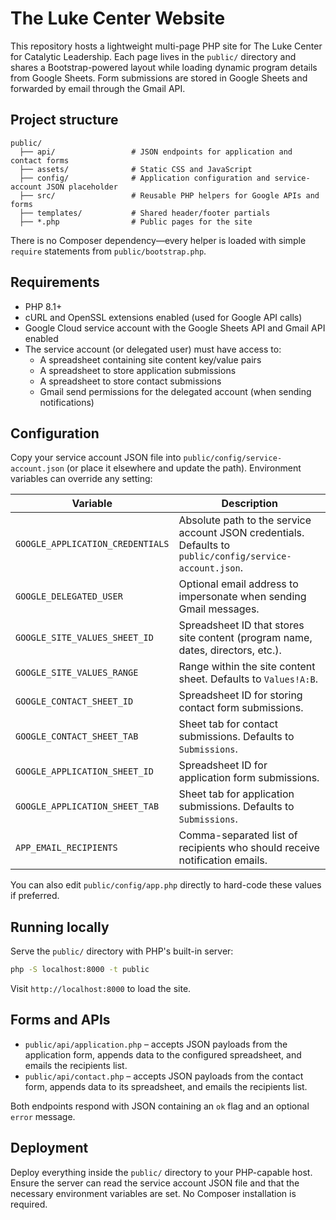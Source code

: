 # The Luke Center Website

This repository hosts a lightweight multi-page PHP site for The Luke Center for Catalytic Leadership. Each page lives in the `public/` directory and shares a Bootstrap-powered layout while loading dynamic program details from Google Sheets. Form submissions are stored in Google Sheets and forwarded by email through the Gmail API.

## Project structure

```
public/
  ├── api/                 # JSON endpoints for application and contact forms
  ├── assets/              # Static CSS and JavaScript
  ├── config/              # Application configuration and service-account JSON placeholder
  ├── src/                 # Reusable PHP helpers for Google APIs and forms
  ├── templates/           # Shared header/footer partials
  ├── *.php                # Public pages for the site
```

There is no Composer dependency—every helper is loaded with simple `require` statements from `public/bootstrap.php`.

## Requirements

* PHP 8.1+
* cURL and OpenSSL extensions enabled (used for Google API calls)
* Google Cloud service account with the Google Sheets API and Gmail API enabled
* The service account (or delegated user) must have access to:
  * A spreadsheet containing site content key/value pairs
  * A spreadsheet to store application submissions
  * A spreadsheet to store contact submissions
  * Gmail send permissions for the delegated account (when sending notifications)

## Configuration

Copy your service account JSON file into `public/config/service-account.json` (or place it elsewhere and update the path). Environment variables can override any setting:

| Variable | Description |
| --- | --- |
| `GOOGLE_APPLICATION_CREDENTIALS` | Absolute path to the service account JSON credentials. Defaults to `public/config/service-account.json`. |
| `GOOGLE_DELEGATED_USER` | Optional email address to impersonate when sending Gmail messages. |
| `GOOGLE_SITE_VALUES_SHEET_ID` | Spreadsheet ID that stores site content (program name, dates, directors, etc.). |
| `GOOGLE_SITE_VALUES_RANGE` | Range within the site content sheet. Defaults to `Values!A:B`. |
| `GOOGLE_CONTACT_SHEET_ID` | Spreadsheet ID for storing contact form submissions. |
| `GOOGLE_CONTACT_SHEET_TAB` | Sheet tab for contact submissions. Defaults to `Submissions`. |
| `GOOGLE_APPLICATION_SHEET_ID` | Spreadsheet ID for application form submissions. |
| `GOOGLE_APPLICATION_SHEET_TAB` | Sheet tab for application submissions. Defaults to `Submissions`. |
| `APP_EMAIL_RECIPIENTS` | Comma-separated list of recipients who should receive notification emails. |

You can also edit `public/config/app.php` directly to hard-code these values if preferred.

## Running locally

Serve the `public/` directory with PHP's built-in server:

```bash
php -S localhost:8000 -t public
```

Visit `http://localhost:8000` to load the site.

## Forms and APIs

* `public/api/application.php` – accepts JSON payloads from the application form, appends data to the configured spreadsheet, and emails the recipients list.
* `public/api/contact.php` – accepts JSON payloads from the contact form, appends data to its spreadsheet, and emails the recipients list.

Both endpoints respond with JSON containing an `ok` flag and an optional `error` message.

## Deployment

Deploy everything inside the `public/` directory to your PHP-capable host. Ensure the server can read the service account JSON file and that the necessary environment variables are set. No Composer installation is required.
